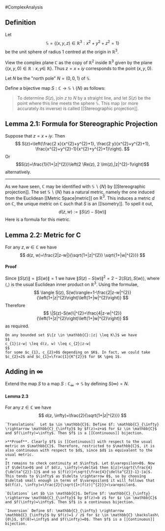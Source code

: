 #ComplexAnalysis
## Definition
Let
$$
\mathbb{S}=\left\{(x, y, z) \in \mathbb{R}^{3}: x^{2}+y^{2}+z^{2}=1\right\}
$$
be the unit sphere of radius 1 centred at the origin in $\mathbb{R}^{3}$. 

View the complex plane $\mathbb{C}$ as the copy of $\mathbb{R}^{2}$ inside $\mathbb{R}^{3}$ given by the plane $\{(x, y, 0) \in \mathbb{R}: x, y \in$ $\mathbb{R}\}$. Thus $z=x+i y$ corresponds to the point $(x, y, 0)$.

Let $N$ be the "north pole" $N=(0,0,1)$ of $\mathbb{S}$.

Define a bijective map $S: \mathbb{C} \rightarrow \mathbb{S} \backslash\{N\}$ as follows:

>To determine $S(z)$, join $z$ to $N$ by a straight line, and let $S(z)$ be the point where this line meets the sphere $\mathbb{S}$. This map (or more accurately its inverse) is called [[Stereographic projection]].

## Lemma 2.1: Formula for Stereographic Projection
Suppose that $z=x+i y$. Then
$$
S(z)=\left(\frac{2 x}{x^{2}+y^{2}+1}, \frac{2 y}{x^{2}+y^{2}+1}, \frac{x^{2}+y^{2}-1}{x^{2}+y^{2}+1}\right).
$$
Or $$S(z)=\frac{1}{1+|z|^{2}}\left(2 \Re(z), 2 \Im(z),|z|^{2}-1\right)$$ alternatively.

---
As we have seen, $\mathbb{C}$ may be identified with $\mathbb{S} \backslash\{N\}$ by [[Stereographic projection]]. The set $\mathbb{S} \backslash\{N\}$ has a natural metric, namely the one induced from the Euclidean [[Metric Space|metric]] on $\mathbb{R}^{3}$. This induces a metric $d$ on $\mathbb{C}$, the unique metric on $\mathbb{C}$ such that $S$ is an [[Isometry]]. To spell it out,
$$
d(z, w):=\|S(z)-S(w)\|
$$
Here is a formula for this metric.
## Lemma 2.2: Metric for C
For any $z, w \in \mathbb{C}$ we have
$$
d(z, w)=\frac{2|z-w|}{\sqrt{1+|z|^{2}} \sqrt{1+|w|^{2}}}
$$
#### Proof
Since $\|S(z)\|=\|S(w)\|=1$ we have $\|S(z)-S(w)\|^{2}=2-2\langle S(z), S(w)\rangle$, where $\langle$,$\rangle$ is the usual Euclidean inner product on $\mathbb{R}^{3}$. Using the formulae,
$$
\langle S(z), S(w)\rangle=1-\frac{2|z-w|^{2}}{\left(1+|z|^{2}\right)\left(1+|w|^{2}\right)}
$$
Therefore
$$
\|S(z)-S(w)\|^{2}=\frac{4|z-w|^{2}}{\left(1+|z|^{2}\right)\left(1+|w|^{2}\right)}
$$
as required.
```ad-note
On any bounded set $\{z \in \mathbb{C}:|z| \leq K\}$ we have
$$
c_{1}|z-w| \leq d(z, w) \leq c_{2}|z-w|
$$
for some $c_{1}, c_{2}>0$ depending on $K$. In fact, we could take $c_{2}=2$ and $c_{1}=\frac{1}{K^{2}}$ for $K \geq 1$.
```

## Adding in $\infty$
Extend the map $S$ to a map $S: \mathbb{C}_{\infty} \rightarrow \mathbb{S}$ by defining $S(\infty)=N$.
#### Lemma 2.3
For any $z \in \mathbb{C}$ we have
$$
d(z, \infty)=\frac{2}{\sqrt{1+|z|^{2}}}
$$

```ad-example
`Translations`	Let $a \in \mathbb{C}$. Define $f: \mathbb{C}_{\infty} \rightarrow \mathbb{C}_{\infty}$ by $f(z)=z+a$ for $z \in \mathbb{C}$ and $f(\infty)=\infty$. Then $f$ is a [[Continuous]] bijection.

>**Proof**. Clearly $f$ is [[Continuous]] with respect to the usual metric on $\mathbb{C}$. Therefore, restricted to $\mathbb{C}$, it is also continuous with respect to $d$, since $d$ is equivalent to the usual metric.
>
It remains to check continuity at $\infty$. Let $\varepsilon>0$. Now if $\delta>0$ and if $d(z, \infty)<\delta$ then $|z|>\sqrt{\frac{4}{\delta^{2}}-1}$ and so $|f(z)|>\sqrt{\frac{4}{\delta^{2}}-1}-|a|$. This tends to $\infty$ as $\delta \rightarrow 0$, so by choosing $\delta$ small enough in terms of $\varepsilon$ it will follows that $d(f(z), \infty)=\frac{2}{\sqrt{1+|f(z)|^{2}}}<\varepsilon$.

`Dilations`	Let $b \in \mathbb{C}$. Define $f: \mathbb{C}_{\infty} \rightarrow \mathbb{C}_{\infty}$ by $f(z)=b z$ for $z \in \mathbb{C}$ and $f(\infty)=\infty$. Then $f$ is a continuous bijection.

`Inversion`	Define $f: \mathbb{C}_{\infty} \rightarrow \mathbb{C}_{\infty}$ by $f(z)=1 / z$ for $z \in \mathbb{C} \backslash\{0\}$, $f(0)=\infty$ and $f(\infty)=0$. Then $f$ is a [[Continuous]] bijection.
```